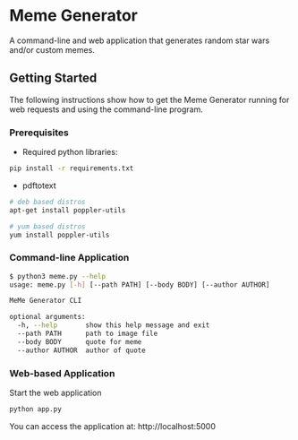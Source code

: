 # Meme Generator

A command-line and web application that generates random star wars and/or custom memes.

## Getting Started

The following instructions show how to get the Meme Generator running for web requests
and using the command-line program.

### Prerequisites

* Required python libraries:
```bash
pip install -r requirements.txt
```

* pdftotext 
```bash
# deb based distros
apt-get install poppler-utils
```

```bash
# yum based distros
yum install poppler-utils
```

### Command-line Application
```bash
$ python3 meme.py --help
usage: meme.py [-h] [--path PATH] [--body BODY] [--author AUTHOR]

MeMe Generator CLI

optional arguments:
  -h, --help       show this help message and exit
  --path PATH      path to image file
  --body BODY      quote for meme
  --author AUTHOR  author of quote
```

### Web-based Application
Start the web application
```bash
python app.py
```

You can access the application at: http://localhost:5000
